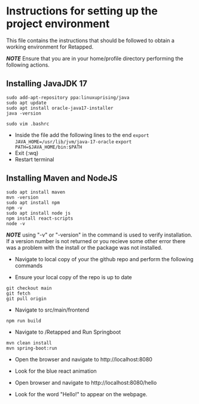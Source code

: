 # Instructions for setting up the project environment
This file contains the instructions that should be followed to obtain a working environment for Retapped. 

**_NOTE_** Ensure that you are in your home/profile directory performing the following actions.
## Installing JavaJDK 17
```
sudo add-apt-repository ppa:linuxuprising/java
sudo apt update
sudo apt install oracle-java17-installer
java -version
```

```
sudo vim .bashrc
```

- Inside the file add the following lines to the end
`export JAVA_HOME=/usr/lib/jvm/java-17-oracle`
`export PATH=$JAVA_HOME/bin:$PATH`
- Exit (:wq)
- Restart terminal

## Installing Maven and NodeJS

```
sudo apt install maven
mvn -version
sudo apt install npm
npm -v
sudo apt install node js
npm install react-scripts
node -v
```

**_NOTE_** using "-v" or "-version" in the command is used to verify installation. If a version number is not returned or you recieve some other error there was a problem with the install or the package was not installed.

- Navigate to local copy of your the github repo and perform the following commands

- Ensure your local copy of the repo is up to date
```
git checkout main
git fetch
git pull origin
```
- Navigate to src/main/frontend
```
npm run build
```

- Navigate to /Retapped and Run Springboot
```
mvn clean install
mvn spring-boot:run
```
- Open the browser and navigate to http://localhost:8080
* Look for the blue react animation

- Open browser and navigate to http://localhost:8080/hello
* Look for the word "Hello!" to appear on the webpage. 
